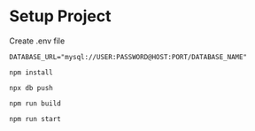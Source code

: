 # Setup Project

Create .env file
```
DATABASE_URL="mysql://USER:PASSWORD@HOST:PORT/DATABASE_NAME"
```
```
npm install

npx db push

npm run build

npm run start
```
